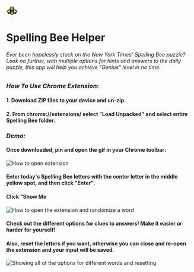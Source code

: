 ![Bee Logo](bulletbee.png)

# Spelling Bee Helper

###### *Ever been hopelessly stuck on the New York Times' Spelling Bee puzzle? Look no further, with multiple options for hints and answers to the daily puzzle, this app will help you achieve "Genius" level in no time.*

### *How To Use Chrome Extension:*

#### 1. Download ZIP files to your device and un-zip. 
#### 2. From chrome://extensions/ select "Load Unpacked" and select entire Spelling Bee folder.

### *Demo:*

#### Once downloaded, pin and open the gif in your Chrome toolbar: 

![How to open extension](https://media.giphy.com/media/Ufl45V51Hl005PwOcq/giphy.gif)

#### Enter today's Spelling Bee letters with the center letter in the middle yellow spot, and then click "Enter".
#### Click "Show Me 


![How to open the extension and randomize a word](https://media.giphy.com/media/2nOFY0Vbgj4ADJJVHP/giphy.gif)

#### Check out the different options for clues to answers! Make it easier or harder for yourself! 
#### Also, reset the letters if you want, otherwise you can close and re-open the extension and your input will be saved. 

![Showing all of the options for different words and resetting](https://media.giphy.com/media/1ryBuIoXjZr5qBCl39/giphy.gif)

